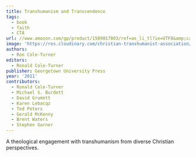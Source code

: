 ```yaml
---
title: Transhumanism and Transcendence
tags:
  - book
  - faith
  - CTA
url: //www.amazon.com/gp/product/1589017803/ref=as_li_tl?ie=UTF8&amp;camp=1789&amp;creative=390957&amp;creativeASIN=1589017803&amp;linkCode=as2&amp;tag=httpmicahreco-20&amp;linkId=UEP4W36PJWA7QBXH
image: 'https://res.cloudinary.com/christian-transhumanist-association/image/upload/v1757363638/books/61nU2NPqBfL._SL1500_.jpg'
authors:
  - Ron Cole-Turner
editors:
  - Ronald Cole-Turner
publisher: Georgetown University Press
year: '2011'
contributors:
  - Ronald Cole-Turner
  - Michael S. Burdett
  - David Grumett
  - Karen Lebacqz
  - Ted Peters
  - Gerald McKenny
  - Brent Waters
  - Stephen Garner
---
```

A theological engagement with transhumanism from diverse Christian perspectives.
